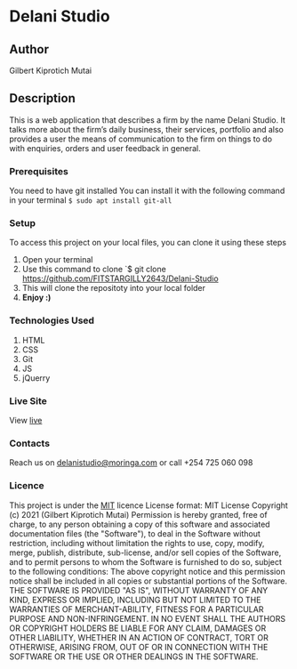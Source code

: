 # Delani Studio
## Author
Gilbert Kiprotich Mutai
## Description
This is a web application that describes a firm by the name Delani Studio. It talks more about the firm’s daily business, their services, portfolio and also provides a user the means of communication to the firm on things to do with enquiries, orders and user feedback in general.
### Prerequisites
You need to have git installed
You can install it with the following command in your terminal
`$ sudo apt install git-all`
### Setup
To access this project on your local files, you can clone it using these steps
1. Open your terminal
1. Use this command to clone `$ git clone https://github.com/FITSTARGILLY2643/Delani-Studio
1. This will clone the repositoty into your local folder
1. __Enjoy :)__
### Technologies Used
1. HTML
1. CSS
1. Git 
1. JS
1. jQuerry
### Live Site
View [live](   )
### Contacts
Reach us on delanistudio@moringa.com or call +254 725 060 098
### Licence
This project is under the  [MIT](LICENSE) licence
License format:
MIT License
Copyright (c) 2021 (Gilbert Kiprotich Mutai)
Permission is hereby granted, free of charge, to any person obtaining a copy
of this software and associated documentation files (the "Software"), to deal
in the Software without restriction, including without limitation the rights
to use, copy, modify, merge, publish, distribute, sub-license, and/or sell
copies of the Software, and to permit persons to whom the Software is
furnished to do so, subject to the following conditions:
The above copyright notice and this permission notice shall be included in all
copies or substantial portions of the Software.
THE SOFTWARE IS PROVIDED "AS IS", WITHOUT WARRANTY OF ANY KIND, EXPRESS OR
IMPLIED, INCLUDING BUT NOT LIMITED TO THE WARRANTIES OF MERCHANT-ABILITY,
FITNESS FOR A PARTICULAR PURPOSE AND NON-INFRINGEMENT. IN NO EVENT SHALL THE
AUTHORS OR COPYRIGHT HOLDERS BE LIABLE FOR ANY CLAIM, DAMAGES OR OTHER
LIABILITY, WHETHER IN AN ACTION OF CONTRACT, TORT OR OTHERWISE, ARISING FROM,
OUT OF OR IN CONNECTION WITH THE SOFTWARE OR THE USE OR OTHER DEALINGS IN THE
SOFTWARE. 